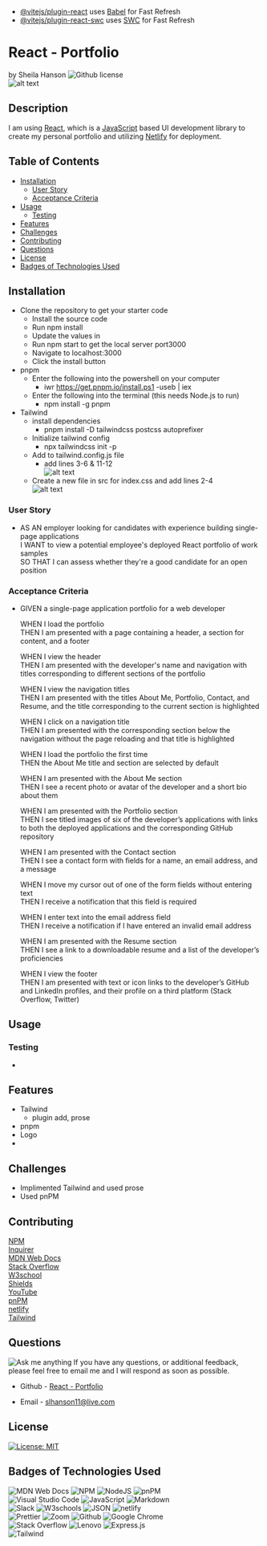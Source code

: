 
- [@vitejs/plugin-react](https://github.com/vitejs/vite-plugin-react/blob/main/packages/plugin-react/README.md) uses [Babel](https://babeljs.io/) for Fast Refresh
- [@vitejs/plugin-react-swc](https://github.com/vitejs/vite-plugin-react-swc) uses [SWC](https://swc.rs/) for Fast Refresh



# React - Portfolio <!-- omit from toc -->
by Sheila Hanson ![Github license](https://img.shields.io/badge/license-MIT-blue.svg)  
![alt text](<public/images/README.md images/logo.png>)
## Description <!-- omit from toc -->
  I am using [React](https://react.dev/), which is a [JavaScript](https://www.javascript.com/) based UI development library to create my personal portfolio and utilizing [Netlify](https://www.netlify.com/) for deployment.

## Table of Contents <!-- omit from toc -->
  
- [Installation](#installation)
  - [User Story](#user-story)
  - [Acceptance Criteria](#acceptance-criteria)
- [Usage](#usage)
  - [Testing](#testing)
- [Features](#features)
- [Challenges](#challenges)
- [Contributing](#contributing)
- [Questions](#questions)
- [License](#license)
- [Badges of Technologies Used](#badges-of-technologies-used)
    

## Installation
  - Clone the repository to get your starter code  
    - Install the source code  
    - Run npm install  
    - Update the values in  
    - Run npm start to get the local server port3000  
    - Navigate to localhost:3000  
    - Click the install button  
- pnpm  
  - Enter the following into the powershell on your computer  
    - iwr https://get.pnpm.io/install.ps1 -useb | iex  
  - Enter the following into the terminal  (this needs Node.js to run)  
    - npm install -g pnpm  
- Tailwind  
  - install dependencies  
    - pnpm install -D tailwindcss postcss autoprefixer  
  - Initialize tailwind config  
    - npx tailwindcss init -p  
  - Add to tailwind.config.js file  
    - add lines 3-6 & 11-12  
    ![alt text](<public/images/README.md images/tailwind.config.jspng.png>)  
  - Create a new file in src for index.css and add lines 2-4  
    ![alt text](<public/images/README.md images/tailwind index.css.png>)
  
### User Story  
* AS AN employer looking for candidates with experience building single-page applications    
    I WANT to view a potential employee's deployed React portfolio of work samples  
    SO THAT I can assess whether they're a good candidate for an open position   
### Acceptance Criteria
* GIVEN a single-page application portfolio for a web developer  

    WHEN I load the portfolio  
    THEN I am presented with a page containing a header, a section for content, and a footer  

    WHEN I view the header  
    THEN I am presented with the developer's name and navigation with titles corresponding to different sections of the portfolio  

    WHEN I view the navigation titles  
    THEN I am presented with the titles About Me, Portfolio, Contact, and Resume, and the title corresponding to the current section is highlighted  

    WHEN I click on a navigation title  
    THEN I am presented with the corresponding section below the navigation without the page reloading and that title is highlighted  

    WHEN I load the portfolio the first time  
    THEN the About Me title and section are selected by default  

    WHEN I am presented with the About Me section  
    THEN I see a recent photo or avatar of the developer and a short bio about them  

    WHEN I am presented with the Portfolio section  
    THEN I see titled images of six of the developer’s applications with links to both the deployed applications and the corresponding GitHub repository  

    WHEN I am presented with the Contact section  
    THEN I see a contact form with fields for a name, an email address, and a message  

    WHEN I move my cursor out of one of the form fields without entering text  
    THEN I receive a notification that this field is required  

    WHEN I enter text into the email address field  
    THEN I receive a notification if I have entered an invalid email address  

    WHEN I am presented with the Resume section  
    THEN I see a link to a downloadable resume and a list of the developer’s proficiencies  

    WHEN I view the footer  
    THEN I am presented with text or icon links to the developer’s GitHub and LinkedIn profiles, and their profile on a third platform (Stack Overflow, Twitter)  

      
## Usage  
  

### Testing  
- 
## Features  
- Tailwind  
  - plugin add, prose
- pnpm  
- Logo  
-   
## Challenges  
- Implimented Tailwind and used prose
- Used pnPM 


## Contributing
[NPM](https://docs.npmjs.com/cli/v9/commands/npm-install)  
[Inquirer](https://www.npmjs.com/package/inquirer/v/8.2.4)  
[MDN Web Docs](https://developer.mozilla.org/en-US/docs/Web)    
[Stack Overflow](https://stackoverflow.com/?newreg=67d94556b887449fa2885dadf54a5439)   
[W3school](https://www.w3schools.com/)   
[Shields](https://shields.io/)    
[YouTube](https://youtube.com)  
[pnPM](https://pnpm.io/)   
[netlify](https://www.netlify.com/)  
[Tailwind](https://tailwindcss.com/)  

## Questions
![Ask me anything](https://img.shields.io/badge/Ask%20me-anything-1abc9c.svg)
If you have any questions, or additional feedback, please feel free to email me and I will respond as soon as possible.
    
* Github -
[React - Portfolio](https://github.com/Sheila-Ha/my-portfolio-react)

* Email -
slhanson11@live.com

## License 

[![License: MIT](https://img.shields.io/badge/License-MIT-yellow.svg)](https://opensource.org/licenses/MIT)



## Badges of Technologies Used
![MDN Web Docs](https://img.shields.io/badge/MDN_Web_Docs-black?style=for-the-badge&logo=mdnwebdocs&logoColor=white)  ![NPM](https://img.shields.io/badge/NPM-%23CB3837.svg?style=for-the-badge&logo=npm&logoColor=white)
![NodeJS](https://img.shields.io/badge/node.js-6DA55F?style=for-the-badge&logo=node.js&logoColor=white)  ![pnPM](https://img.shields.io/badge/pnpm-yellow?style=for-the-badge&logo=pnpm&logoColor=white)  
![Visual Studio Code](https://img.shields.io/badge/Visual%20Studio%20Code-0078d7.svg?style=for-the-badge&logo=visual-studio-code&logoColor=white)
![JavaScript](https://img.shields.io/badge/javascript-%23323330.svg?style=for-the-badge&logo=javascript&logoColor=%23F7DF1E)  ![Markdown](https://img.shields.io/badge/markdown-%23000000.svg?style=for-the-badge&logo=markdown&logoColor=white)   
![Slack](https://img.shields.io/badge/Slack-4A154B?style=for-the-badge&logo=slack&logoColor=white)  ![W3schools](https://img.shields.io/badge/W3Schools-04AA6D?style=for-the-badge&logo=W3Schools&logoColor=white) ![JSON](https://img.shields.io/badge/json-5E5C5C?style=for-the-badge&logo=json&logoColor=red)  ![netlify](https://img.shields.io/badge/Netlify-00C7B7?style=for-the-badge&logo=netlify&logoColor=white)  
![Prettier](https://img.shields.io/badge/prettier-1A2C34?style=for-the-badge&logo=prettier&logoColor=F7BA3E) ![Zoom](https://img.shields.io/badge/Zoom-2D8CFF?style=for-the-badge&logo=zoom&logoColor=white) ![Github](https://img.shields.io/badge/GitHub-100000?style=for-the-badge&logo=github&logoColor=white)  ![Google Chrome](https://img.shields.io/badge/Google_chrome-4285F4?style=for-the-badge&logo=Google-chrome&logoColor=white)  
![Stack Overflow](https://img.shields.io/badge/Stack_Overflow-FE7A16?style=for-the-badge&logo=stack-overflow&logoColor=white)  ![Lenovo](https://img.shields.io/badge/lenovo%20laptop-E2231A?style=for-the-badge&logo=lenovo&logoColor=white)  ![Express.js](https://img.shields.io/badge/express.js-%23404d59.svg?logo=express&logoColor=%2361DAFB)  
![Tailwind](https://img.shields.io/badge/Tailwind_CSS-38B2AC?style=for-the-badge&logo=tailwind-css&logoColor=white)
